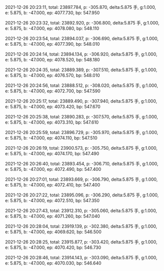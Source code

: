 2021-12-26 20:23:11, total: 23897.784, p: -305.870, delta:5.875 手, g:1.000, e: 5.875, b: -47.000, ep: 4077.730, bp: 547.950

2021-12-26 20:23:32, total: 23892.920, p: -306.800, delta:5.875 手, g:1.000, e: 5.875, b: -47.000, ep: 4078.080, bp: 548.110

2021-12-26 20:23:54, total: 23894.037, p: -306.690, delta:5.875 手, g:1.000, e: 5.875, b: -47.000, ep: 4077.390, bp: 548.010

2021-12-26 20:24:14, total: 23894.134, p: -306.920, delta:5.875 手, g:1.000, e: 5.875, b: -47.000, ep: 4078.520, bp: 548.180

2021-12-26 20:24:35, total: 23889.389, p: -307.510, delta:5.875 手, g:1.000, e: 5.875, b: -47.000, ep: 4076.570, bp: 548.010

2021-12-26 20:24:56, total: 23888.512, p: -308.020, delta:5.875 手, g:1.000, e: 5.875, b: -47.000, ep: 4072.700, bp: 547.590

2021-12-26 20:25:17, total: 23889.490, p: -307.940, delta:5.875 手, g:1.000, e: 5.875, b: -47.000, ep: 4073.420, bp: 547.670

2021-12-26 20:25:38, total: 23890.283, p: -307.570, delta:5.875 手, g:1.000, e: 5.875, b: -47.000, ep: 4073.310, bp: 547.610

2021-12-26 20:25:59, total: 23896.729, p: -305.970, delta:5.875 手, g:1.000, e: 5.875, b: -47.000, ep: 4074.110, bp: 547.510

2021-12-26 20:26:19, total: 23900.573, p: -305.750, delta:5.875 手, g:1.000, e: 5.875, b: -47.000, ep: 4074.170, bp: 547.490

2021-12-26 20:26:40, total: 23893.454, p: -306.710, delta:5.875 手, g:1.000, e: 5.875, b: -47.000, ep: 4072.490, bp: 547.400

2021-12-26 20:27:01, total: 23893.669, p: -306.790, delta:5.875 手, g:1.000, e: 5.875, b: -47.000, ep: 4072.410, bp: 547.400

2021-12-26 20:27:22, total: 23895.096, p: -306.290, delta:5.875 手, g:1.000, e: 5.875, b: -47.000, ep: 4072.510, bp: 547.350

2021-12-26 20:27:43, total: 23912.310, p: -305.060, delta:5.875 手, g:1.000, e: 5.875, b: -47.000, ep: 4071.260, bp: 547.040

2021-12-26 20:28:04, total: 23919.139, p: -302.380, delta:5.875 手, g:1.000, e: 5.875, b: -47.000, ep: 4069.620, bp: 546.500

2021-12-26 20:28:25, total: 23915.877, p: -303.420, delta:5.875 手, g:1.000, e: 5.875, b: -47.000, ep: 4070.420, bp: 546.730

2021-12-26 20:28:46, total: 23914.143, p: -303.090, delta:5.875 手, g:1.000, e: 5.875, b: -47.000, ep: 4070.030, bp: 546.640